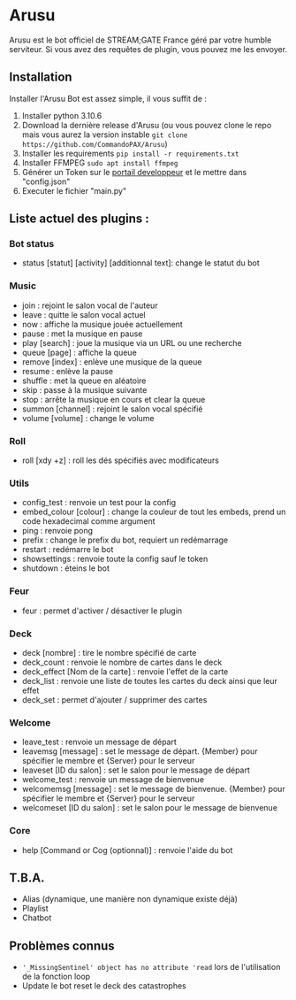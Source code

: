 # Arusu
Arusu est le bot officiel de STREAM;GATE France géré par votre humble serviteur.
Si vous avez des requêtes de plugin, vous pouvez me les envoyer.

## Installation

Installer l'Arusu Bot est assez simple, il vous suffit de :
1. Installer python 3.10.6
2. Download la dernière release d'Arusu (ou vous pouvez clone le repo mais vous aurez la version instable `git clone https://github.com/CommandoPAX/Arusu`)
3. Installer les requirements
`pip install -r requirements.txt`
4. Installer FFMPEG
`sudo apt install ffmpeg`
5. Générer un Token sur le [portail developpeur](https://discord.com/developers/docs/intro) et le mettre dans "config.json"
6. Executer le fichier "main.py"

## Liste actuel des plugins :

### Bot status

- status [statut] [activity] [additionnal text]: change le statut du bot

### Music

- join : rejoint le salon vocal de l'auteur
- leave : quitte le salon vocal actuel
- now : affiche la musique jouée actuellement
- pause : met la  musique en pause
- play [search] : joue la musique via un URL ou une recherche
- queue [page] : affiche la queue
- remove [index] : enlève une musique de la queue
- resume : enlève la pause
- shuffle : met la queue en aléatoire
- skip : passe à la musique suivante
- stop : arrête la musique en cours et clear la queue
- summon [channel] : rejoint le salon vocal spécifié
- volume [volume] : change le volume

### Roll

- roll [xdy +z] : roll les dés spécifiés avec modificateurs

### Utils

- config_test : renvoie un test pour la config
- embed_colour [colour] : change la couleur de tout les embeds, prend un code hexadecimal comme argument
- ping : renvoie pong
- prefix : change le prefix du bot, requiert un redémarrage
- restart : redémarre le bot
- showsettings : renvoie toute la config sauf le token
- shutdown : éteins le bot

### Feur

- feur : permet d'activer / désactiver le plugin

### Deck

- deck [nombre] : tire le nombre spécifié de carte
- deck_count : renvoie le nombre de cartes dans le deck
- deck_effect [Nom de la carte] : renvoie l'effet de la carte
- deck_list : renvoie une liste de toutes les cartes du deck ainsi que leur effet
- deck_set : permet d'ajouter / supprimer des cartes

### Welcome

- leave_test : renvoie un message de départ
- leavemsg [message] : set le message de départ. {Member} pour spécifier le membre et {Server} pour le serveur
- leaveset [ID du salon] : set le salon pour le message de départ
- welcome_test : renvoie un message de bienvenue
- welcomemsg [message] : set le message de bienvenue. {Member} pour spécifier le membre et {Server} pour le serveur
- welcomeset [ID du salon] : set le salon pour le message de bienvenue

### Core

- help [Command or Cog (optionnal)] : renvoie l'aide du bot

## T.B.A.

- Alias (dynamique, une manière non dynamique existe déjà)
- Playlist
- Chatbot

## Problèmes connus

- `'_MissingSentinel' object has no attribute 'read` lors de l'utilisation de la fonction loop
- Update le bot reset le deck des catastrophes